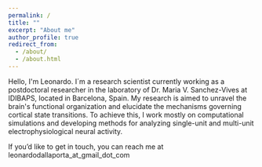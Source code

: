 ```yaml
---
permalink: /
title: ""
excerpt: "About me"
author_profile: true
redirect_from: 
  - /about/
  - /about.html
---
```


Hello, I'm Leonardo. I´m a research scientist currently working as a postdoctoral researcher in the laboratory of Dr. Maria V. Sanchez-Vives at IDIBAPS, located in Barcelona, Spain.
My research is aimed to unravel the brain's functional organization and elucidate the mechanisms governing cortical state transitions.
To achieve this, I work mostly on computational simulations and developing methods for analyzing single-unit and multi-unit electrophysiological neural activity.

If you’d like to get in touch, you can reach me at leonardodallaporta_at_gmail_dot_com
